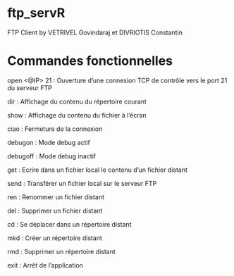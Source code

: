 # ftp_servR
FTP Client by VETRIVEL Govindaraj et DIVRIOTIS Constantin

# Commandes fonctionnelles
open <@IP> 21               : Ouverture d’une connexion TCP de contrôle vers le port 21 du serveur FTP 

dir                         : Affichage du contenu du répertoire courant

show <fichier>              : Affichage du contenu du fichier à l’écran

ciao                        : Fermeture de la connexion    

debugon                     : Mode debug actif

debugoff                    : Mode debug inactif

get <fichier>               : Ecrire dans un fichier local le contenu d’un fichier distant  

send <fichier>              : Transférer un fichier local sur le serveur FTP

ren <fichier1> <fichier2>   : Renommer un fichier distant

del <fichier>               : Supprimer un fichier distant

cd <rep>                    : Se déplacer dans un répertoire distant

mkd <rep>                   : Créer un répertoire distant

rmd <rep>                   : Supprimer un répertoire distant

exit                        : Arrêt de l’application

